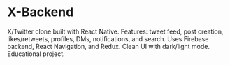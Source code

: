 # X-Backend
X/Twitter clone built with React Native. Features: tweet feed, post creation, likes/retweets, profiles, DMs, notifications, and search. Uses Firebase backend, React Navigation, and Redux. Clean UI with dark/light mode. Educational project.
